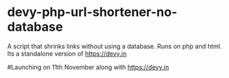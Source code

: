 # devy-php-url-shortener-no-database
A script that shrinks links without using a database. Runs on php and html. Its a standalone version of https://devy.in

#Launching on 11th November along with https://devy.in
